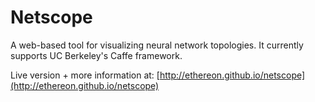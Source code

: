 # Netscope

A web-based tool for visualizing neural network topologies. It currently supports UC Berkeley's Caffe framework.

Live version + more information at: [http://ethereon.github.io/netscope](http://ethereon.github.io/netscope)
